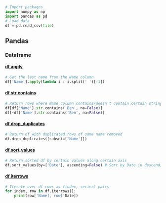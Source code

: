 
```python
# Import packages
import numpy as np
import pandas as pd
# Load data
df = pd.read_csv(file)
```

## Pandas
### Dataframe
#### [df.apply](https://pandas.pydata.org/pandas-docs/stable/reference/api/pandas.DataFrame.apply.html)
```python
# Get the last name from the Name column
df['Name'].apply(lambda i : i.split(' ')[-1])
```

#### [df.str.contains](https://pandas.pydata.org/docs/reference/api/pandas.Series.str.contains.html)
```python
# Return rows where Name column contains/doesn't contain certain strings; Fill False value for missing values
df[df['Name'].str.contains('Ben', na=False)]
df[~df['Name'].str.contains('Ben', na=False)]
```

#### [df.drop_duplicates](https://pandas.pydata.org/docs/reference/api/pandas.DataFrame.drop_duplicates.html)
```python
# Return df with duplicated rows of same name removed
df.drop_duplicates([subset=['Name']])
```

#### [df.sort_values](https://pandas.pydata.org/docs/reference/api/pandas.DataFrame.sort_values.html)
```python
# Return sorted df by certain values along certain axis
df.sort_values(by=['Date'], ascending=False) # Sort by Date in descending order
```

#### [df.iterrows](https://pandas.pydata.org/docs/reference/api/pandas.DataFrame.iterrows.html)
```python
# Iterate over df rows as (index, series) pairs
for index, row in df.iterrows():
    print(row['Name], row['Date])
```
